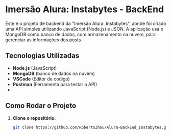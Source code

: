 # Imersão Alura: Instabytes - BackEnd

Este é o projeto de backend da "Imersão Alura: Instabytes", aonde foi criado uma API simples utilizando JavaScript (Node.js) e JSON. A aplicação usa o MongoDB como banco de dados, com armazenamento na nuvem, para gerenciar as informações dos posts.

## Tecnologias Utilizadas

- **Node.js** (JavaScript)
- **MongoDB** (banco de dados na nuvem)
- **VSCode** (Editor de código)
- **Postman** (Ferramenta para testar a API)
- 
## Como Rodar o Projeto

1. **Clone o repositório:**

   ```bash
   git clone https://github.com/RobertoZhou/Alura-BackEnd_Instabytes.git
